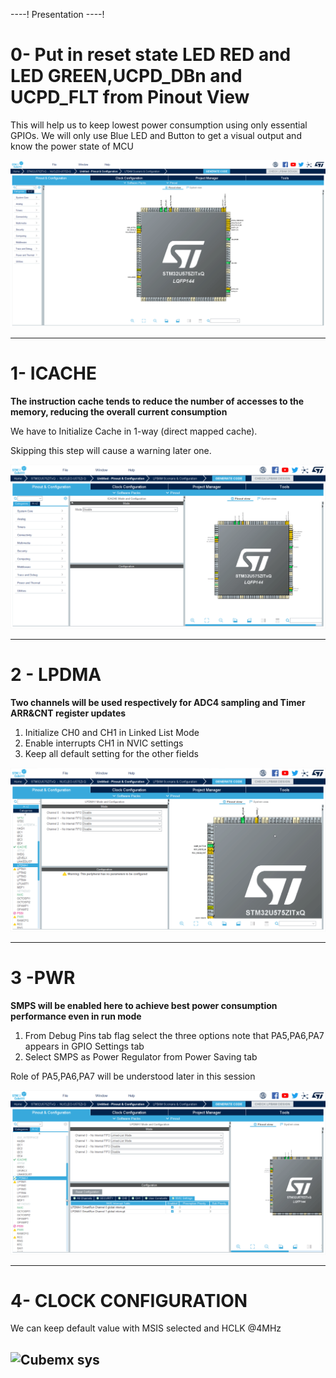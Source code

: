 ----!
Presentation
----!

# 0- Put in reset state LED RED and LED GREEN,UCPD_DBn and UCPD_FLT from Pinout View 
This will help us to keep lowest power consumption using only essential GPIOs.
We will only use Blue LED and Button to get a visual output and know the power state of MCU

![Cubemx start](./img/0101.gif)

---

# 1- ICACHE

**The instruction cache tends to reduce the number of accesses to the memory, reducing the overall current consumption**

We have to Initialize Cache in 1-way (direct mapped cache).


<awarning>   
Skipping this step will cause a warning later one. 
</awarning>


![Cubemx start](./img/02.gif)

---

# 2 - LPDMA 

**Two channels will be used respectively for ADC4 sampling and Timer ARR&CNT register updates**

1. Initialize CH0 and CH1 in Linked List Mode
2. Enable interrupts CH1 in NVIC settings
3. Keep all default setting for the other fields

![Cubemx start](./img/03.gif)

---

# 3 -PWR

**SMPS will be enabled here to achieve best power consumption performance even in run mode**

1. From Debug Pins tab flag select the three options note that PA5,PA6,PA7 appears in GPIO Settings tab 
2. Select SMPS as Power Regulator from Power Saving tab

<ainfo>
Role of PA5,PA6,PA7 will be understood later in this session
</ainfo>


![Cubemx pwm](./img/04.gif)

---

# 4- CLOCK CONFIGURATION 

We can keep default value with MSIS selected and HCLK @4MHz

![Cubemx sys](./img/09.gif)
----
